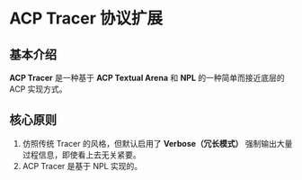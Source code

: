 #  ACP Tracer 协议扩展

## 基本介绍

**ACP Tracer** 是一种基于 **ACP Textual Arena** 和 **NPL** 的一种简单而接近底层的 ACP 实现方式。

## 核心原则
1.  仿照传统 Tracer 的风格，但默认启用了 **Verbose（冗长模式）** 强制输出大量过程信息，即使看上去无关紧要。
2.  ACP Tracer 是基于 NPL 实现的。

